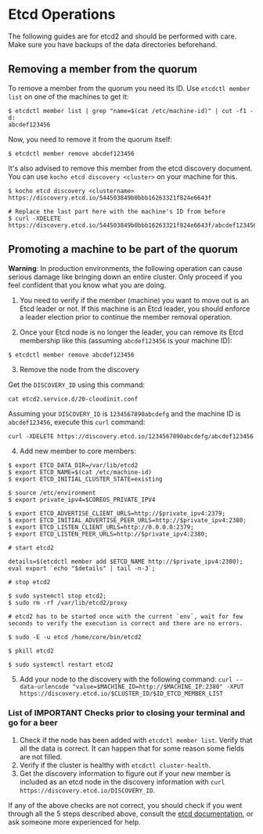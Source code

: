 # Etcd Operations

The following guides are for etcd2 and should be performed with care. Make sure you have backups of the data directories beforehand.

## Removing a member from the quorum

To remove a member from the quorum you need its ID. Use `etcdctl member list` on one of the machines to get it:

```nohighlight
$ etcdctl member list | grep "name=$(cat /etc/machine-id)" | cut -f1 -d:
abcdef123456
```

Now, you need to remove it from the quorum itself:

```nohighlight
$ etcdctl member remove abcdef123456
```

It's also advised to remove this member from the etcd discovery document. You can use `kocho etcd discovery <cluster>` on your machine for this.

```
$ kocho etcd discovery <clustername>
https://discovery.etcd.io/544503849b0bbb16263321f824e6643f

# Replace the last part here with the machine's ID from before
$ curl -XDELETE https://discovery.etcd.io/544503849b0bbb16263321f824e6643f/abcdef123456
```

## Promoting a machine to be part of the quorum

**Warning**: In production environments, the following operation can cause serious damage like bringing down an entire cluster. Only proceed if you feel confident that you know what you are doing.

1. You need to verify if the member (machine) you want to move out is an Etcd leader or not. If this machine is an Etcd leader, you should enforce a leader election prior to continue the member removal operation.

2. Once your Etcd node is no longer the leader, you can remove its Etcd membership like this (assuming `abcdef123456` is your machine ID):

```nohighlight
$ etcdctl member remove abcdef123456
```

3. Remove the node from the discovery

Get the `DISCOVERY_ID` using this command:

```nohighlight
cat etcd2.service.d/20-cloudinit.conf
```

Assuming your `DISCOVERY_ID` is `1234567890abcdefg` and the machine ID is `abcdef123456`, execute this `curl` command:

```nohighlight
curl -XDELETE https://discovery.etcd.io/1234567890abcdefg/abcdef123456
```

4. Add new member to core members:

```nohighlight
$ export ETCD_DATA_DIR=/var/lib/etcd2
$ export ETCD_NAME=$(cat /etc/machine-id)
$ export ETCD_INITIAL_CLUSTER_STATE=existing

$ source /etc/environment
$ export private_ipv4=$COREOS_PRIVATE_IPV4

$ export ETCD_ADVERTISE_CLIENT_URLS=http://$private_ipv4:2379;
$ export ETCD_INITIAL_ADVERTISE_PEER_URLS=http://$private_ipv4:2380;
$ export ETCD_LISTEN_CLIENT_URLS=http://0.0.0.0:2379;
$ export ETCD_LISTEN_PEER_URLS=http://$private_ipv4:2380;

# start etcd2

details=$(etcdctl member add $ETCD_NAME http://$private_ipv4:2380);
eval export `echo "$details" | tail -n-3`;

# stop etcd2

$ sudo systemctl stop etcd2;
$ sudo rm -rf /var/lib/etcd2/proxy

# etcd2 has to be started once with the current `env`, wait for few seconds to verify the execution is correct and there are no errors.

$ sudo -E -u etcd /home/core/bin/etcd2

$ pkill etcd2

$ sudo systemctl restart etcd2
```

5. Add your node to the discovery with the following command:
`curl --data-urlencode "value=$MACHINE_ID=http://$MACHINE_IP:2380" -XPUT https://discovery.etcd.io/$CLUSTER_ID/$ID_ETCD_MEMBER_LIST`

### List of IMPORTANT Checks prior to closing your terminal and go for a beer

1. Check if the node has been added with `etcdctl member list`. Verify that all the data is correct. It can happen that for some reason some fields are not filled.
2. Verify if the cluster is healthy with `etcdctl cluster-health`.
3. Get the discovery information to figure out if your new member is included as an etcd node in the discovery information with `curl https://discovery.etcd.io/DISCOVERY_ID`.

If any of the above checks are not correct, you should check if you went through all the 5 steps described above, consult the [etcd documentation](https://coreos.com/etcd/docs/), or ask someone more experienced for help.

